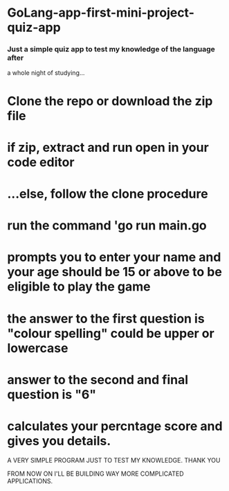 # GoLang-app-first-mini-project-quiz-app




### Just a simple quiz app to test my knowledge of the language after 
a whole night of studying...

# Clone the repo or download the zip file 
# if zip, extract and run open in your code editor 
# ...else, follow the clone procedure
# run the command 'go run main.go
# prompts you to enter your name and your age should be 15 or above to be eligible to play the game
# the answer to the first question is "colour spelling" could be upper or lowercase
# answer to the second and final question is "6"
# calculates your percntage score and gives you details.



A VERY SIMPLE PROGRAM JUST TO TEST MY KNOWLEDGE. THANK YOU

FROM NOW ON I'LL BE BUILDING WAY MORE COMPLICATED APPLICATIONS.
